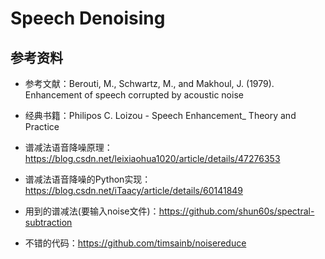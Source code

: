 # Speech Denoising

## 参考资料
- 参考文献：Berouti, M., Schwartz, M., and Makhoul, J. (1979). Enhancement of speech corrupted by acoustic noise
- 经典书籍：Philipos C. Loizou - Speech Enhancement_ Theory and Practice

- 谱减法语音降噪原理：https://blog.csdn.net/leixiaohua1020/article/details/47276353
- 谱减法语音降噪的Python实现：https://blog.csdn.net/iTaacy/article/details/60141849
- 用到的谱减法(要输入noise文件)：https://github.com/shun60s/spectral-subtraction
- 不错的代码：https://github.com/timsainb/noisereduce
